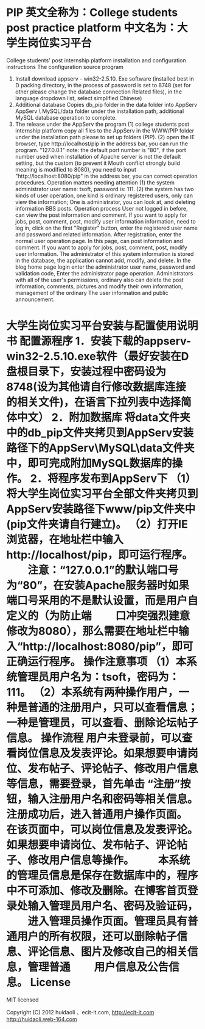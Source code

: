PIP
英文全称为：College students post practice platform
中文名为：大学生岗位实习平台
=====================================================================================================================
College students' post internship platform installation and configuration instructions
The configuration source program
1. Install download appserv - win32-2.5.10. Exe software (installed best in D packing directory, in the process of password is set to 8748 (set for other please change the database connection
Related files), in the language dropdown list, select simplified Chinese)
2. Additional database
Copies db_pip folder in the data folder into AppServ AppServ \ MySQL/data folder under the installation path, additional MySQL database operation to complete.
2. The release under the AppServ the program
(1) college students post internship platform copy all files to the AppServ in the WWW/PIP folder under the installation path please to set up folders (PIP).
(2) open the IE browser, type http://localhost/pip in the address bar, you can run the program.
"127.0.0.1" note: the default port number is "80", if the port number used when installation of Apache server is not the default setting, but the custom (to prevent it
Mouth conflict strongly build meaning is modified to 8080), you need to input "http://localhost:8080/pip" in the address bar, you can correct operation procedures.
Operation matters needing attention
(1) the system administrator user name: tsoft, password is: 111.
(2) the system has two kinds of user operation, one kind is ordinary registered users, only can view the information; One is administrator, you can look at, and deleting information BBS posts.
Operation process
User not logged in before, can view the post information and comment. If you want to apply for jobs, post, comment, post, modify user information information, need to log in, click on the first
"Register" button, enter the registered user name and password and related information. After registration, enter the normal user operation page.
In this page, can post information and comment. If you want to apply for jobs, post, comment, post, modify user information.
The administrator of this system information is stored in the database, the application cannot add, modify, and delete. In the blog home page login enter the administrator user name, password and validation code,
Enter the administrator page operation. Administrators with all of the user's permissions, ordinary also can delete the post information, comments, pictures and modify their own information, management of the ordinary
The user information and public announcement.

大学生岗位实习平台安装与配置使用说明书
配置源程序
1．安装下载的appserv-win32-2.5.10.exe软件（最好安装在D盘根目录下，安装过程中密码设为8748(设为其他请自行修改数据库连接
的相关文件)，在语言下拉列表中选择简体中文）
2．附加数据库
将data文件夹中的db_pip文件夹拷贝到AppServ安装路径下的AppServ\MySQL\data文件夹中，即可完成附加MySQL数据库的操作。
2．将程序发布到AppServ下
（1）将大学生岗位实习平台全部文件夹拷贝到AppServ安装路径下www/pip文件夹中(pip文件夹请自行建立)。
（2）打开IE浏览器，在地址栏中输入http://localhost/pip，即可运行程序。
　　注意：“127.0.0.1”的默认端口号为“80”，在安装Apache服务器时如果端口号采用的不是默认设置，而是用户自定义的（为防止端
　　口冲突强烈建意修改为8080），那么需要在地址栏中输入“http://localhost:8080/pip”，即可正确运行程序。
操作注意事项
（1）本系统管理员用户名为：tsoft，密码为：111。
（2）本系统有两种操作用户，一种是普通的注册用户，只可以查看信息；一种是管理员，可以查看、删除论坛帖子信息。
操作流程
用户未登录前，可以查看岗位信息及发表评论。如果想要申请岗位、发布帖子、评论帖子、修改用户信息等信息，需要登录，首先单击
“注册”按钮，输入注册用户名和密码等相关信息。注册成功后，进入普通用户操作页面。
在该页面中，可以岗位信息及发表评论。如果想要申请岗位、发布帖子、评论帖子、修改用户信息等操作。
　　本系统的管理员信息是保存在数据库中的，程序中不可添加、修改及删除。在博客首页登录处输入管理员用户名、密码及验证码，
　　进入管理员操作页面。管理员具有普通用户的所有权限，还可以删除帖子信息、评论信息、图片及修改自己的相关信息，管理普通
　　用户信息及公告信息。
License
=======================================================================================================================
MIT licensed

Copyright (C) 2012 huidaoli 、ecit-it.com, http://ecit-it.com               http://huidaoli.web-164.com
